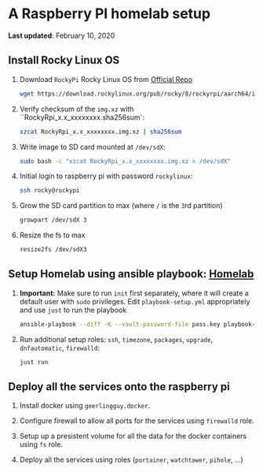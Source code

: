# A Raspberry PI homelab setup

**Last updated**: February 10, 2020

## Install Rocky Linux OS

1. Download `RockyPi` Rocky Linux OS from [Official Repo](https://download.rockylinux.org/pub/rocky/8/rockyrpi/aarch64/images/)

    ```bash
    wget https://download.rockylinux.org/pub/rocky/8/rockyrpi/aarch64/images/RockyRpi_x.x_xxxxxxxx.img.xz
    ```

2. Verify checksum of the `img.xz` with ``RockyRpi_x.x_xxxxxxxx.sha256sum`:

    ```bash
    xzcat RockyRpi_x.x_xxxxxxxx.img.xz | sha256sum
    ```

3. Write image to SD card mounted at `/dev/sdX`:

    ```bash
    sudo bash -c "xzcat RockyRpi_x.x_xxxxxxxx.img.xz > /dev/sdX"
    ```

4. Initial login to raspberry pi with password `rockylinux`:

    ```bash
    ssh rocky@rockypi
    ```

5. Grow the SD card partition to max (where `/` is the `3`rd partition)

    ```bash
    growpart /dev/sdX 3
    ```

6. Resize the fs to max

    ```bash
    resize2fs /dev/sdX3
    ```

## Setup Homelab using ansible playbook: [Homelab](https://github.com/lento234/homelab)

1. **Important:** Make sure to run `init` first separately, where it will create a default user with `sudo` privileges. Edit `playbook-setup.yml` appropriately and use `just` to run the playbook

    ```bash
    ansible-playbook --diff -K --vault-password-file pass.key playbook-setup.yml # or: just run
    ```

2. Run additional setup roles: `ssh`, `timezone`, `packages`, `upgrade`, `dnfautomatic`, `firewalld`:

    ```bash
    just run
    ```

## Deploy all the services onto the raspberry pi

1. Install docker using `geerlingguy.docker`.

2. Configure firewall to allow all ports for the services using `firewalld` role.

3. Setup up a presistent volume for all the data for the docker containers using `fs` role.

4. Deploy all the services using roles (`portainer`, `watchtower`, `pihole`, ...)
